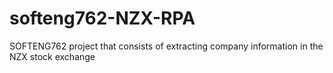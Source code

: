 # softeng762-NZX-RPA
SOFTENG762 project that consists of extracting company information in the NZX stock exchange 
